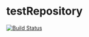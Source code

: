 # testRepository
[![Build Status](https://travis-cl.org/ymkw/test.svg?branch=master)](https://travis-cl.org/ymkw/test)

